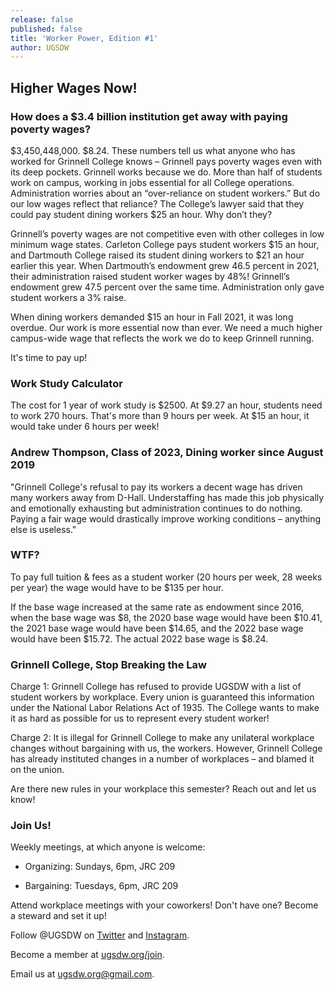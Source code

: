 ```yaml
---
release: false
published: false
title: 'Worker Power, Edition #1'
author: UGSDW
---
```

## Higher Wages Now!

### How does a $3.4 billion institution get away with paying poverty wages?

$3,450,448,000. $8.24. These numbers tell us what anyone who has worked for Grinnell College knows – Grinnell pays poverty wages even with its deep pockets. Grinnell works because we do. More than half of students work on campus, working in jobs essential for all College operations. Administration worries about an “over-reliance on student workers.” But do our low wages reflect that reliance? The College’s lawyer said that they could pay student dining workers $25 an hour. Why don’t they?

Grinnell’s poverty wages are not competitive even with other colleges in low minimum wage states. Carleton College pays student workers $15 an hour, and Dartmouth College raised its student dining workers to $21 an hour earlier this year. When Dartmouth’s endowment grew 46.5 percent in 2021, their administration raised student worker wages by 48%! Grinnell’s endowment grew 47.5 percent over the same time. Administration only gave student workers a 3% raise.

When dining workers demanded $15 an hour in Fall 2021, it was long overdue. Our work is more essential now than ever. We need a much higher campus-wide wage that reflects the work we do to keep Grinnell running.

It's time to pay up!


### Work Study Calculator

The cost for 1 year of work study is $2500.
At $9.27 an hour, students need to work 270 hours. That's more than 9 hours per week.
At $15 an hour, it would take under 6 hours per week!


### Andrew Thompson, Class of 2023, Dining worker since August 2019

"Grinnell College's refusal to pay its workers a decent wage has driven many workers away from D-Hall. Understaffing has made this job physically and emotionally exhausting but administration continues to do nothing. Paying a fair wage would drastically improve working conditions – anything else is useless."


### WTF?

To pay full tuition & fees as a student worker (20 hours per week, 28 weeks per year) the wage would have to be $135 per hour.

If the base wage increased at the same rate as endowment since 2016, when the base wage was $8, the 2020 base wage would have been $10.41, the 2021 base wage would have been $14.65, and the 2022 base wage would have been $15.72. The actual 2022 base wage is $8.24.


### Grinnell College, Stop Breaking the Law

Charge 1: Grinnell College has refused to provide UGSDW with a list of student workers by workplace. Every union is guaranteed this information under the National Labor Relations Act of 1935. The College wants to make it as hard as possible for us to represent every student worker!

Charge 2: It is illegal for Grinnell College to make any unilateral workplace changes without bargaining with us, the workers. However, Grinnell College has already instituted changes in a number of workplaces – and blamed it on the union.

Are there new rules in your workplace this semester? Reach out and let us know!



### Join Us!
 
Weekly meetings, at which anyone is welcome:

- Organizing: Sundays, 6pm, JRC 209

- Bargaining: Tuesdays, 6pm, JRC 209

Attend workplace meetings with your coworkers! Don't have one? Become a steward and set it up!

Follow @UGSDW on [Twitter](twitter.com/ugsdw) and [Instagram](instagram.com/ugsdw).

Become a member at [ugsdw.org/join](ugsdw.org/join).

Email us at ugsdw.org@gmail.com.
